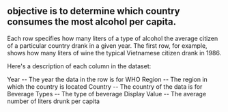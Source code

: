 ## objective is to determine which country consumes the most alcohol per capita.

Each row specifies how many liters of a type of alcohol the average citizen of a particular country drank in a given year. The first row, for example, shows how many liters of wine the typical Vietnamese citizen drank in 1986.

Here's a description of each column in the dataset:

Year -- The year the data in the row is for
WHO Region -- The region in which the country is located
Country -- The country of the data is for
Beverage Types -- The type of beverage
Display Value -- The average number of liters drunk per capita
